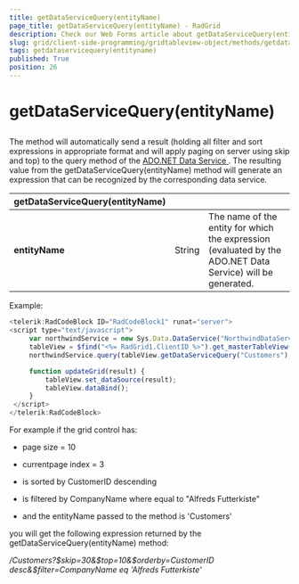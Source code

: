 ```yaml
---
title: getDataServiceQuery(entityName)
page_title: getDataServiceQuery(entityName) - RadGrid
description: Check our Web Forms article about getDataServiceQuery(entityName).
slug: grid/client-side-programming/gridtableview-object/methods/getdataservicequery(entityname)
tags: getdataservicequery(entityname)
published: True
position: 26
---
```


# getDataServiceQuery(entityName)



## 

The method will automatically send a result (holding all filter and sort expressions in appropriate format and will apply paging on server using skip and top) to the query method of the [ ADO.NET Data Service ](http://astoria.mslivelabs.com/). The resulting value from the getDataServiceQuery(entityName) method will generate an expression that can be recognized by the corresponding data service.


|  **getDataServiceQuery(entityName)**  |  |  |
| ------ | ------ | ------ |
| **entityName** |String|The name of the entity for which the expression (evaluated by the ADO.NET Data Service) will be generated.|

Example:

````JavaScript
<telerik:RadCodeBlock ID="RadCodeBlock1" runat="server">
<script type="text/javascript">
     var northwindService = new Sys.Data.DataService("NorthwindDataService.svc");
     tableView = $find("<%= RadGrid1.ClientID %>").get_masterTableView();
     northwindService.query(tableView.getDataServiceQuery("Customers"), updateGrid);

     function updateGrid(result) {
         tableView.set_dataSource(result);
         tableView.dataBind();
     }
 </script>
</telerik:RadCodeBlock>
````



For example if the grid control has:

* page size = 10

* currentpage index = 3

* is sorted by CustomerID descending

* is filtered by CompanyName where equal to "Alfreds Futterkiste"

* and the entityName passed to the method is 'Customers'

you will get the following expression returned by the getDataServiceQuery(entityName) method:

*/Customers?$skip=30&$top=10&$orderby=CustomerID desc&$filter=CompanyName eq 'Alfreds Futterkiste'*
